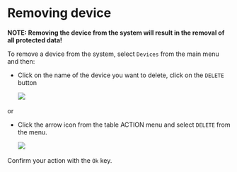 # Removing device

 **NOTE: Removing the device from the system will result in the removal of all protected data!**

To remove a device from the system, select `Devices` from the main menu and then:

* Click on the name of the device you want to delete, click on the `DELETE` button

  ​![](https://firebasestorage.googleapis.com/v0/b/gitbook-28427.appspot.com/o/assets%2F-LD_wiez_0EVVIJJEUSK%2F-LD_woYrpsPXEvr23qMU%2F-LD_wurda8gIX4ybGj8W%2Fdevice_delete_s.png?generation=1527497601374597&alt=media)​

or

* Click the arrow icon from the table ACTION menu and select `DELETE` from the menu.

  ​![](https://firebasestorage.googleapis.com/v0/b/gitbook-28427.appspot.com/o/assets%2F-LD_wiez_0EVVIJJEUSK%2F-LD_woYrpsPXEvr23qMU%2F-LD_wurfUM-MxSt_1fTr%2Fdevices_action_s.png?generation=1527497601358707&alt=media)​

Confirm your action with the `Ok` key.


